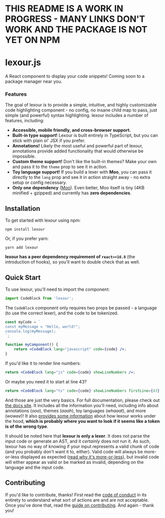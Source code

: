 # THIS README IS A WORK IN PROGRESS - MANY LINKS DON'T WORK AND THE PACKAGE IS NOT YET ON NPM

# lexour.js

A React component to display your code snippets! Coming soon to a package
manager near you.

### Features

The goal of lexour is to provide a simple, intuitive, and highly customizable
code highlighting component - no config, no insane child map to pass, just
simple (and powerful) syntax highlighting. lexour includes a number of features,
including:

-   **Accessible, mobile friendly, and cross-browser support.**
-   **Built-in type support!** Lexour is built entirely in TypeScript, but you
    can stick with plain ol' JSX if you prefer.
-   **Annotations!** Likely the most useful and powerful part of lexour,
    annotations provide added functionality that would otherwise be impossible.
-   **Custom theme support!** Don't like the built-in themes? Make your own and
    pass it to the `theme` prop to see it in action.
-   **Toy language support!** If you build a lexer with **Moo**, you can pass it
    directly to the `lang` prop and see it in action straight away - no extra
    setup or config necessary.
-   **Only one dependency** ([Moo](https://www.github.com/no-context/moo)). Even
    better, Moo itself is tiny (4KB minified + gzipped) and currently has **zero
    dependencies**.

## Installation

To get started with lexour using npm:

```
npm install lexour
```

Or, if you prefer yarn:

```
yarn add lexour
```

**lexour has a peer dependency requirement of `react>=16.8`** (the introduction
of hooks), so you'll want to double check that as well.

## Quick Start

To use lexour, you'll need to import the component:

```jsx
import CodeBlock from 'lexour';
```

The `CodeBlock` component only requires two props be passed - a language (to use
the correct lexer), and the code to be tokenized.

```jsx
const myCode = `
const myMessage = "Hello, world!";
console.log(myMessage);
`;

function myComponent() {
    return <CodeBlock lang="javascript" code={code} />;
}
```

If you'd like it to render line numbers:

```jsx
return <CodeBlock lang="js" code={code} showLineNumbers />;
```

Or maybe you need it to start at line 43?

```jsx
return <CodeBlock lang="ts" code={code} showLineNumbers firstLine={43} />;
```

And those are just the very basics. For full documentation, please check out
[the docs site](https://JaimeGensler.github.io/lexour). It includes all the
information you'll need, including info about annotations (_ooo_), themes
(_aaah_), toy languages (_whaaat_), and more (_wowee_)! It also
[provides some information](lexer_explanation) about how lexour works under the
hood, **which is probably where you want to look if it seems like a token is of
the wrong type**.

It should be noted here that **lexour is only a lexer**. It does not parse the
input code or generate an AST, and it _certainly_ does not run it. As such,
lexour has no way of knowing if your input represents a valid chunk of code (and
you probably don't want it to, either). Valid code will always be more-or-less
displayed as expected ([read why it's more-or-less](lexer_explanation)), but
invalid code will either appear as valid or be marked as invalid, depending on
the language and the input code.

## Contributing

If you'd like to contribute, thanks! First read the [code of conduct](conduct)
in its entirety to understand what sort of actions are and are not acceptable.
Once you've done that, read the [guide on contributing](contributing). And
again - thank you!

[conduct]: (./CODE_OF_CONDUCT.md)
[contributing]: (./README.md)
[lexer_explanation]: (./README.md)
